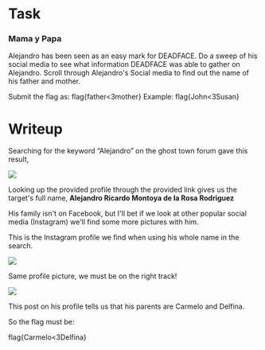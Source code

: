 # Task
### Mama y Papa

Alejandro has been seen as an easy mark for DEADFACE. Do a sweep of his social media to see what information DEADFACE was able to gather on Alejandro. Scroll through Alejandro's Social media to find out the name of his father and mother.

Submit the flag as:  flag{father<3mother}
Example: flag{John<3Susan}

# Writeup

Searching for the keyword “Alejandro” on the ghost town forum gave this result,

![](https://imgur.com/G8fLtMc.png)

Looking up the provided profile through the provided link gives us the target's full name, **Alejandro Ricardo Montoya de la Rosa Rodriguez**

His family isn't on Facebook, but I'll bet if we look at other popular social media (Instagram) we'll find some more pictures with him.

This is the Instagram profile we find when using his whole name in the search.

![](https://imgur.com/mPlr1mo.png)

Same profile picture, we must be on the right track!

![](https://imgur.com/1joSAzd.png)

This post on his profile tells us that his parents are Carmelo and Delfina.

So the flag must be:

flag{Carmelo<3Delfina}
